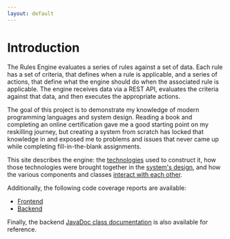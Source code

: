 ```yaml
---
layout: default
---
```


# Introduction

The Rules Engine evaluates a series of rules against a set of data. Each rule has a set of criteria, that defines when a rule is applicable, and a series of actions, that define what the engine should do when the associated rule is applicable. The engine receives data via a REST API, evaluates the criteria against that data, and then executes the appropriate actions.

The goal of this project is to demonstrate my knowledge of modern programming languages and system design. Reading a book and completing an online certification gave me a good starting point on my reskilling journey, but creating a system from scratch has locked that knowledge in and exposed me to problems and issues that never came up while completing fill-in-the-blank assignments.

This site describes the engine: the [technologies](./technologies.html) used to construct it, how those technologies were brought together in the [system's design](./system_design.html), and how the various components and classes [interact with each other](./class_diagram).

Additionally, the following code coverage reports are available:
- [Frontend](./coverage/htmlcov/index.html)
- [Backend](./coverage/jacoco/index.html)

Finally, the backend [JavaDoc class documentation](./javadoc/index.html) is also available for reference.